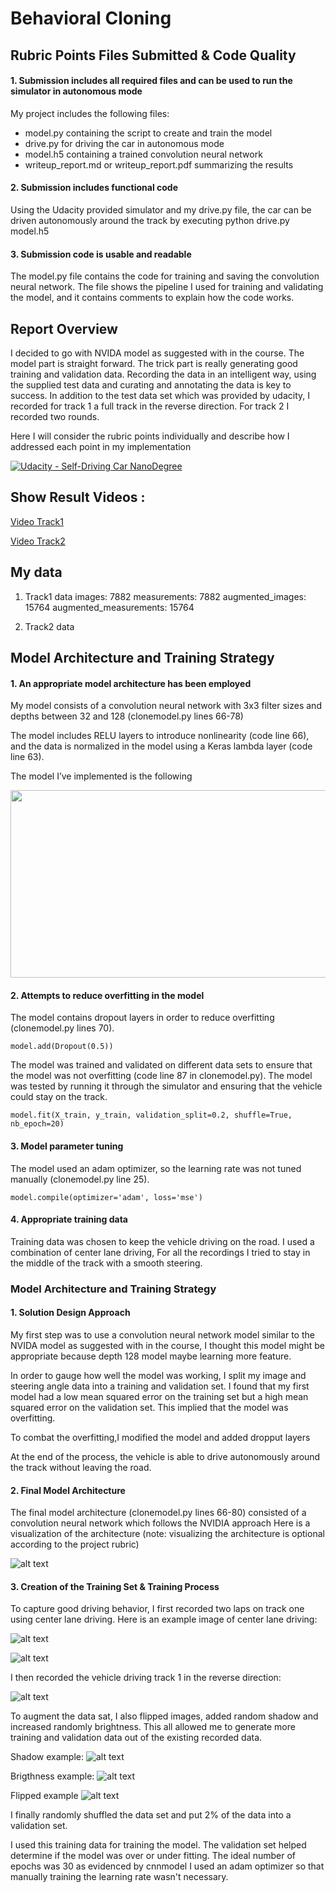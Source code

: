 # **Behavioral Cloning** 


## Rubric Points Files Submitted & Code Quality

#### 1. Submission includes all required files and can be used to run the simulator in autonomous mode

My project includes the following files:
* model.py containing the script to create and train the model
* drive.py for driving the car in autonomous mode
* model.h5 containing a trained convolution neural network 
* writeup_report.md or writeup_report.pdf summarizing the results

#### 2. Submission includes functional code
Using the Udacity provided simulator and my drive.py file, the car can be driven autonomously around the track by executing
python drive.py model.h5

#### 3. Submission code is usable and readable

The model.py file contains the code for training and saving the convolution neural network. The file shows the pipeline I used for training and validating the model, and it contains comments to explain how the code works.





Report Overview
---
I decided to go with NVIDA model as suggested with in the course. The model part is straight forward. The trick part is really generating good training and validation data. Recording the data in an intelligent way, using the supplied test data and curating and annotating the data is key to success. In addition to the test data set which was provided by udacity, I recorded for track 1 a full track in the reverse direction. For track 2 I recorded two rounds.

Here I will consider the rubric points individually and describe how I addressed each point in my implementation

[![Udacity - Self-Driving Car NanoDegree](https://s3.amazonaws.com/udacity-sdc/github/shield-carnd.svg)](http://www.udacity.com/drive)

[//]: # (Image References)


[image3]: ./imagesexamples/NVIDIA.png "NVIDIA Model"
[image4]: ./imagesexamples/center1.jpg  "Visualization"
[image5]: ./imagesexamples/center2.jpg  "Visualization"
[image6]: ./imagesexamples/reverse.jpg  "Visualization"
[image7]: ./imagesexamples/shadow.png  "Visualization"
[image8]: ./imagesexamples/brightness.png  "Visualization"
[image9]: ./imagesexamples/flipped.png  "Visualization"
[image10]: ./cnn.png  "Model KerasCNN"



## Show Result Videos :

[Video Track1](track1_video.mp4)

[Video Track2](track2_video.mp4) 


## My data

1. Track1 data
images: 7882
measurements: 7882
augmented_images: 15764
augmented_measurements: 15764

2. Track2 data



## Model Architecture and Training Strategy

#### 1. An appropriate model architecture has been employed

My model consists of a convolution neural network with 3x3 filter sizes and depths between 32 and 128 (clonemodel.py lines 66-78) 

The model includes RELU layers to introduce nonlinearity (code line 66), and the data is normalized in the model using a Keras lambda layer (code line 63). 

The model I’ve implemented is the following

<img src="./cnn.png" width=700 height=300 >


#### 2. Attempts to reduce overfitting in the model

The model contains dropout layers in order to reduce overfitting (clonemodel.py lines 70). 

`model.add(Dropout(0.5))`

The model was trained and validated on different data sets to ensure that the model was not overfitting (code line 87 in clonemodel.py). The model was tested by running it through the simulator and ensuring that the vehicle could stay on the track.

`model.fit(X_train, y_train, validation_split=0.2, shuffle=True, nb_epoch=20)`


#### 3. Model parameter tuning

The model used an adam optimizer, so the learning rate was not tuned manually (clonemodel.py line 25).

`model.compile(optimizer='adam', loss='mse')`

#### 4. Appropriate training data

Training data was chosen to keep the vehicle driving on the road. I used a combination of center lane driving, For all the recordings I tried to stay in the middle of the track with a smooth steering.

### Model Architecture and Training Strategy

#### 1. Solution Design Approach


My first step was to use a convolution neural network model similar to the NVIDA model as suggested with in the course, I thought this model might be appropriate because depth 128 model maybe learning more feature.

In order to gauge how well the model was working, I split my image and steering angle data into a training and validation set. I found that my first model had a low mean squared error on the training set but a high mean squared error on the validation set. This implied that the model was overfitting. 

To combat the overfitting,I modified the model and added dropput layers 

At the end of the process, the vehicle is able to drive autonomously around the track without leaving the road.

#### 2. Final Model Architecture

The final model architecture (clonemodel.py lines 66-80) consisted of a convolution neural network which follows the NVIDIA approach
Here is a visualization of the architecture (note: visualizing the architecture is optional according to the project rubric)

![alt text][image3]

#### 3. Creation of the Training Set & Training Process



To capture good driving behavior, I first recorded two laps on track one using center lane driving. Here is an example image of center lane driving:

![alt text][image4]

![alt text][image5]

I then recorded the vehicle driving track 1 in the reverse direction:

![alt text][image6]


To augment the data sat, I also flipped images, added random shadow and increased randomly brightness. This all allowed me to generate more training and validation data out of the existing recorded data. 

Shadow example:
![alt text][image7]

Brigthness example:
![alt text][image8]

Flipped example
![alt text][image9]


I finally randomly shuffled the data set and put 2% of the data into a validation set. 

I used this training data for training the model. The validation set helped determine if the model was over or under fitting. The ideal number of epochs was 30 as evidenced by cnnmodel I used an adam optimizer so that manually training the learning rate wasn't necessary.
